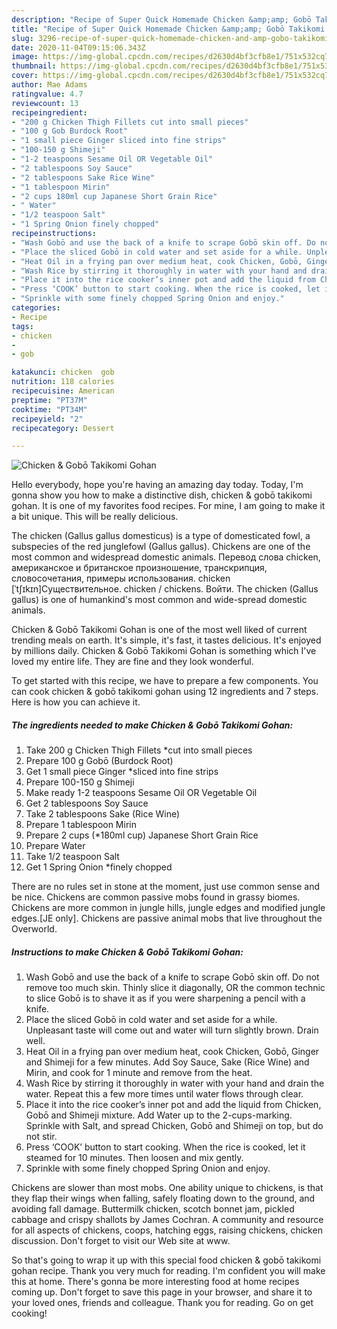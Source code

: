 ```yaml
---
description: "Recipe of Super Quick Homemade Chicken &amp;amp; Gobō Takikomi Gohan"
title: "Recipe of Super Quick Homemade Chicken &amp;amp; Gobō Takikomi Gohan"
slug: 3296-recipe-of-super-quick-homemade-chicken-and-amp-gobo-takikomi-gohan
date: 2020-11-04T09:15:06.343Z
image: https://img-global.cpcdn.com/recipes/d2630d4bf3cfb8e1/751x532cq70/chicken-gobo-takikomi-gohan-recipe-main-photo.jpg
thumbnail: https://img-global.cpcdn.com/recipes/d2630d4bf3cfb8e1/751x532cq70/chicken-gobo-takikomi-gohan-recipe-main-photo.jpg
cover: https://img-global.cpcdn.com/recipes/d2630d4bf3cfb8e1/751x532cq70/chicken-gobo-takikomi-gohan-recipe-main-photo.jpg
author: Mae Adams
ratingvalue: 4.7
reviewcount: 13
recipeingredient:
- "200 g Chicken Thigh Fillets cut into small pieces"
- "100 g Gob Burdock Root"
- "1 small piece Ginger sliced into fine strips"
- "100-150 g Shimeji"
- "1-2 teaspoons Sesame Oil OR Vegetable Oil"
- "2 tablespoons Soy Sauce"
- "2 tablespoons Sake Rice Wine"
- "1 tablespoon Mirin"
- "2 cups 180ml cup Japanese Short Grain Rice"
- " Water"
- "1/2 teaspoon Salt"
- "1 Spring Onion finely chopped"
recipeinstructions:
- "Wash Gobō and use the back of a knife to scrape Gobō skin off. Do not remove too much skin. Thinly slice it diagonally, OR the common technic to slice Gobō is to shave it as if you were sharpening a pencil with a knife."
- "Place the sliced Gobō in cold water and set aside for a while. Unpleasant taste will come out and water will turn slightly brown. Drain well."
- "Heat Oil in a frying pan over medium heat, cook Chicken, Gobō, Ginger and Shimeji for a few minutes. Add Soy Sauce, Sake (Rice Wine) and Mirin, and cook for 1 minute and remove from the heat."
- "Wash Rice by stirring it thoroughly in water with your hand and drain the water. Repeat this a few more times until water flows through clear."
- "Place it into the rice cooker’s inner pot and add the liquid from Chicken, Gobō and Shimeji mixture. Add Water up to the 2-cups-marking. Sprinkle with Salt, and spread Chicken, Gobō and Shimeji on top, but do not stir."
- "Press ‘COOK’ button to start cooking. When the rice is cooked, let it steamed for 10 minutes. Then loosen and mix gently."
- "Sprinkle with some finely chopped Spring Onion and enjoy."
categories:
- Recipe
tags:
- chicken
- 
- gob

katakunci: chicken  gob 
nutrition: 118 calories
recipecuisine: American
preptime: "PT37M"
cooktime: "PT34M"
recipeyield: "2"
recipecategory: Dessert

---
```



![Chicken &amp; Gobō Takikomi Gohan](https://img-global.cpcdn.com/recipes/d2630d4bf3cfb8e1/751x532cq70/chicken-gobo-takikomi-gohan-recipe-main-photo.jpg)

Hello everybody, hope you're having an amazing day today. Today, I'm gonna show you how to make a distinctive dish, chicken &amp; gobō takikomi gohan. It is one of my favorites food recipes. For mine, I am going to make it a bit unique. This will be really delicious.

The chicken (Gallus gallus domesticus) is a type of domesticated fowl, a subspecies of the red junglefowl (Gallus gallus). Chickens are one of the most common and widespread domestic animals. Перевод слова chicken, американское и британское произношение, транскрипция, словосочетания, примеры использования. chicken [ˈtʃɪkɪn]Существительное. chicken / chickens. Войти. The chicken (Gallus gallus) is one of humankind&#39;s most common and wide-spread domestic animals.

Chicken &amp; Gobō Takikomi Gohan is one of the most well liked of current trending meals on earth. It's simple, it's fast, it tastes delicious. It's enjoyed by millions daily. Chicken &amp; Gobō Takikomi Gohan is something which I've loved my entire life. They are fine and they look wonderful.


To get started with this recipe, we have to prepare a few components. You can cook chicken &amp; gobō takikomi gohan using 12 ingredients and 7 steps. Here is how you can achieve it.

<!--inarticleads1-->

##### The ingredients needed to make Chicken &amp; Gobō Takikomi Gohan:

1. Take 200 g Chicken Thigh Fillets *cut into small pieces
1. Prepare 100 g Gobō (Burdock Root)
1. Get 1 small piece Ginger *sliced into fine strips
1. Prepare 100-150 g Shimeji
1. Make ready 1-2 teaspoons Sesame Oil OR Vegetable Oil
1. Get 2 tablespoons Soy Sauce
1. Take 2 tablespoons Sake (Rice Wine)
1. Prepare 1 tablespoon Mirin
1. Prepare 2 cups (*180ml cup) Japanese Short Grain Rice
1. Prepare  Water
1. Take 1/2 teaspoon Salt
1. Get 1 Spring Onion *finely chopped


There are no rules set in stone at the moment, just use common sense and be nice. Chickens are common passive mobs found in grassy biomes. Chickens are more common in jungle hills, jungle edges and modified jungle edges.‌[JE only]. Chickens are passive animal mobs that live throughout the Overworld. 

<!--inarticleads2-->

##### Instructions to make Chicken &amp; Gobō Takikomi Gohan:

1. Wash Gobō and use the back of a knife to scrape Gobō skin off. Do not remove too much skin. Thinly slice it diagonally, OR the common technic to slice Gobō is to shave it as if you were sharpening a pencil with a knife.
1. Place the sliced Gobō in cold water and set aside for a while. Unpleasant taste will come out and water will turn slightly brown. Drain well.
1. Heat Oil in a frying pan over medium heat, cook Chicken, Gobō, Ginger and Shimeji for a few minutes. Add Soy Sauce, Sake (Rice Wine) and Mirin, and cook for 1 minute and remove from the heat.
1. Wash Rice by stirring it thoroughly in water with your hand and drain the water. Repeat this a few more times until water flows through clear.
1. Place it into the rice cooker’s inner pot and add the liquid from Chicken, Gobō and Shimeji mixture. Add Water up to the 2-cups-marking. Sprinkle with Salt, and spread Chicken, Gobō and Shimeji on top, but do not stir.
1. Press ‘COOK’ button to start cooking. When the rice is cooked, let it steamed for 10 minutes. Then loosen and mix gently.
1. Sprinkle with some finely chopped Spring Onion and enjoy.


Chickens are slower than most mobs. One ability unique to chickens, is that they flap their wings when falling, safely floating down to the ground, and avoiding fall damage. Buttermilk chicken, scotch bonnet jam, pickled cabbage and crispy shallots by James Cochran. A community and resource for all aspects of chickens, coops, hatching eggs, raising chickens, chicken discussion. Don&#39;t forget to visit our Web site at www. 

So that's going to wrap it up with this special food chicken &amp; gobō takikomi gohan recipe. Thank you very much for reading. I'm confident you will make this at home. There's gonna be more interesting food at home recipes coming up. Don't forget to save this page in your browser, and share it to your loved ones, friends and colleague. Thank you for reading. Go on get cooking!
